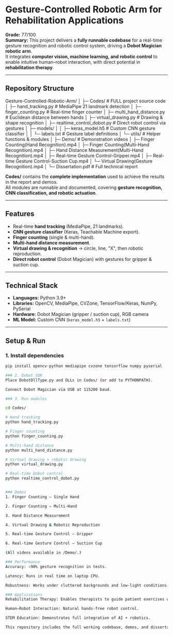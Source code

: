 # Gesture-Controlled Robotic Arm for Rehabilitation Applications

**Grade:** 77/100  
**Summary:** This project delivers a **fully runnable codebase** for a real-time gesture recognition and robotic control system, driving a **Dobot Magician robotic arm**.  
It integrates **computer vision, machine learning, and robotic control** to enable intuitive human–robot interaction, with direct potential in **rehabilitation therapy**.

---

## Repository Structure
Gesture-Controlled-Robotic-Arm/
│
├─ Codes/ # FULL project source code
│ ├─ hand_tracking.py # MediaPipe 21 landmark detection
│ ├─ finger_counting.py # Real-time finger counter
│ ├─ multi_hand_distance.py # Euclidean distance between hands
│ ├─ virtual_drawing.py # Drawing & shape recognition
│ ├─ realtime_control_dobot.py # Direct robot control via gestures
│ ├─ models/
│ │ ├─ keras_model.h5 # Custom CNN gesture classifier
│ │ └─ labels.txt # Gesture label definitions
│ └─ utils/ # Helper functions & modules
│
├─ Demo/ # Demonstration videos
│ ├─ Finger Counting(Hand Recognition).mp4
│ ├─ Finger Counting(Multi-Hand Recognition).mp4
│ ├─ Hand Distance Measurement(Multi-Hand Recognition).mp4
│ ├─ Real-time Gesture Control-Gripper.mp4
│ ├─ Real-time Gesture Control-Suction Cup.mp4
│ └─ Virtual Drawing(Gesture Recognition).mp4
│
└─ Dissertation.pdf # Full technical report



**Codes/** contains the **complete implementation** used to achieve the results in the report and demos.  
All modules are runnable and documented, covering **gesture recognition, CNN classification, and robotic actuation**.

---

## Features
- Real-time **hand tracking** (MediaPipe, 21 landmarks).  
- **CNN gesture classifier** (Keras, Teachable Machine export).  
- **Finger counting** (single & multi-hand).  
- **Multi-hand distance measurement**.  
- **Virtual drawing & recognition** → circle, line, "X", then robotic reproduction.  
- **Direct robot control** (Dobot Magician) with gestures for gripper & suction cup.  

---

## Technical Stack
- **Languages:** Python 3.9+  
- **Libraries:** OpenCV, MediaPipe, CVZone, TensorFlow/Keras, NumPy, PySerial  
- **Hardware:** Dobot Magician (gripper / suction cup), RGB camera  
- **ML Model:** Custom CNN (`keras_model.h5` + `labels.txt`)  

---

## Setup & Run
### 1. Install dependencies
```bash
pip install opencv-python mediapipe cvzone tensorflow numpy pyserial

### 2. Dobot SDK
Place DobotDllType.py and DLLs in Codes/ (or add to PYTHONPATH).

Connect Dobot Magician via USB at 115200 baud.

### 3. Run modules

cd Codes/

# Hand tracking
python hand_tracking.py

# Finger counting
python finger_counting.py

# Multi-hand distance
python multi_hand_distance.py

# Virtual drawing + robotic drawing
python virtual_drawing.py

# Real-time Dobot control
python realtime_control_dobot.py


### Demos
1. Finger Counting – Single Hand

2. Finger Counting – Multi-Hand

3. Hand Distance Measurement

4. Virtual Drawing & Robotic Reproduction

5. Real-time Gesture Control – Gripper

6. Real-time Gesture Control – Suction Cup

(All videos available in /Demo/.)

### Performance
Accuracy: >90% gesture recognition in tests.

Latency: Runs in real time on laptop CPU.

Robustness: Works under cluttered backgrounds and low-light conditions.

### Applications
Rehabilitation Therapy: Enables therapists to guide patient exercises while enforcing safe motion ranges.

Human–Robot Interaction: Natural hands-free robot control.

STEM Education: Demonstrates full integration of AI + robotics.

This repository includes the full working codebase, demos, and dissertation report, showing the complete pipeline from gesture perception → classification → robotic execution.

